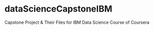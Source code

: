 # dataScienceCapstoneIBM
Capstone Project &amp; Their Files for IBM Data Science Course of Coursera
